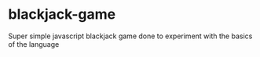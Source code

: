 # blackjack-game
Super simple javascript blackjack game done to experiment with the basics of the language
